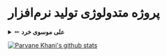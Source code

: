 # پروژه متدولوژی تولید نرم‌افزار

<details><summary>✏ <b>علی موسوی خرد</b></summary>
<p>

### Example

[![Ali Mousavi Kherad's github stats](https://github-readme-stats.vercel.app/api?username=amkherad)](https://github.com/amkherad)
<p>
</details>


[![Parvane Khani's github stats](https://github-readme-stats.vercel.app/api?username=parvanekh)](https://github.com/parvanekh)

